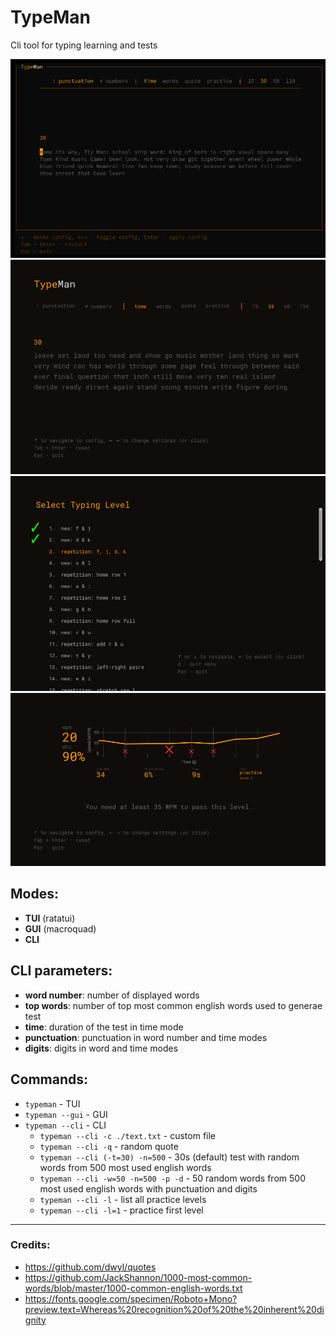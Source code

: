 # TypeMan
Cli tool for typing learning and tests

![alt text](image.png)
![alt text](image-1.png)
![alt text](image-2.png)
![alt text](image-3.png)

## Modes:
- **TUI** (ratatui)
- **GUI** (macroquad)
- **CLI**

## CLI parameters:
- **word number**: number of displayed words
- **top words**: number of top most common english words used to generae test
- **time**: duration of the test in time mode
- **punctuation**: punctuation in word number and time modes
- **digits**: digits  in word and time modes

## Commands:
- `typeman` - TUI
- `typeman --gui` - GUI
- `typeman --cli` - CLI
    - `typeman --cli -c ./text.txt` - custom file
    - `typeman --cli -q` - random quote
    - `typeman --cli (-t=30) -n=500` - 30s (default) test with random words from 500 most used english words
    - `typeman --cli -w=50 -n=500 -p -d` - 50 random words from 500 most used english words with punctuation and digits
    - `typeman --cli -l` - list all practice levels
    - `typeman --cli -l=1` - practice first level

---

### Credits:
- https://github.com/dwyl/quotes  
- https://github.com/JackShannon/1000-most-common-words/blob/master/1000-common-english-words.txt
- https://fonts.google.com/specimen/Roboto+Mono?preview.text=Whereas%20recognition%20of%20the%20inherent%20dignity